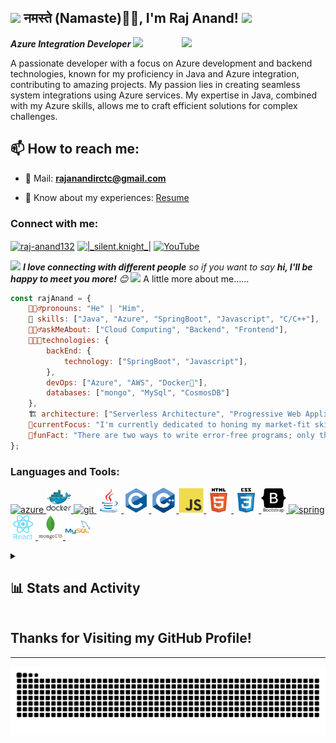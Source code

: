 <h2><img src="https://emojis.slackmojis.com/emojis/images/1531849430/4246/blob-sunglasses.gif?1531849430" width="30"/> नमस्ते (Namaste)🙏🏻, I'm Raj Anand! <img src="https://media.giphy.com/media/12oufCB0MyZ1Go/giphy.gif" width="50"></h2>
<img align='right' src="https://media.giphy.com/media/M9gbBd9nbDrOTu1Mqx/giphy.gif" width="230">
<p><em><strong>Azure Integration Developer</strong>
</a><img src="https://media.giphy.com/media/WUlplcMpOCEmTGBtBW/giphy.gif" width="30"> 
</em></p>
A passionate developer with a focus on Azure development and backend technologies, known for my proficiency in Java and Azure integration, contributing to amazing projects. My passion lies in creating seamless system integrations using Azure services. My expertise in Java, combined with my Azure skills, allows me to craft efficient solutions for complex challenges.

## 📫 How to reach me:
- 📧 Mail: **rajanandirctc@gmail.com**

- 📄 Know about my experiences: [Resume](https://docs.google.com/document/d/1TMe4tFmzeZs7KJ3V9NqDqE3Vgv74ZDc44LkxveVY0rM/edit?usp=sharing)

<h3 align="left">Connect with me:</h3>
<p align="left">
<a href="https://linkedin.com/in/raj-anand132" target="blank"><img align="center" src="https://raw.githubusercontent.com/rahuldkjain/github-profile-readme-generator/master/src/images/icons/Social/linked-in-alt.svg" alt="raj-anand132" height="30" width="40" /></a>
<a href="https://instagram.com/l_silent.knight_l?igshid=MzMyNGUyNmU2YQ==" target="blank"><img align="center" src="https://raw.githubusercontent.com/rahuldkjain/github-profile-readme-generator/master/src/images/icons/Social/instagram.svg" alt="|_silent.knight_|" height="30" width="40" /></a>
<a href="https://www.youtube.com/channel/UCPuH9bSS87NSUVeIfsPWg5Q" target="blank"><img align="center" src="https://raw.githubusercontent.com/rahuldkjain/github-profile-readme-generator/master/src/images/icons/Social/youtube.svg" alt="YouTube" height="30" width="40" /></a>
</p>
<img src="https://media.giphy.com/media/LnQjpWaON8nhr21vNW/giphy.gif" width="60"> <em><b>I love connecting with different people</b> so if you want to say <b>hi, I'll be happy to meet you more!</b> 😊</em>

<img src="https://media.giphy.com/media/VgCDAzcKvsR6OM0uWg/giphy.gif" width="50">
A little more about me......

```javascript
const rajAnand = {
    🙎🏼‍♂️pronouns: "He" | "Him",
    🚀 skills: ["Java", "Azure", "SpringBoot", "Javascript", "C/C++"],
    🙋🏼‍♂️askMeAbout: ["Cloud Computing", "Backend", "Frontend"],
    🧑🏻‍💻technologies: {
        backEnd: {
            technology: ["SpringBoot", "Javascript"],
        },
        devOps: ["Azure", "AWS", "Docker🐳"],
        databases: ["mongo", "MySql", "CosmosDB"]
    },
    🏗 architecture: ["Serverless Architecture", "Progressive Web Applications", "Single Page Applications"],
    🎯currentFocus: "I'm currently dedicated to honing my market-fit skills and expanding my knowledge base. Continuous learning is the key to staying ahead in the ever-evolving tech landscape.",
    🎉funFact: "There are two ways to write error-free programs; only the third one works"
};
```
<h3 align="left">Languages and Tools:</h3>
<p align="left"> 
<a href="https://azure.microsoft.com/en-in/" target="_blank" rel="noreferrer"> <img src="https://www.vectorlogo.zone/logos/microsoft_azure/microsoft_azure-icon.svg" alt="azure" width="40" height="40"/> </a> 
<a href="https://www.docker.com/" target="_blank" rel="noreferrer"> <img src="https://raw.githubusercontent.com/devicons/devicon/master/icons/docker/docker-original-wordmark.svg" alt="docker" width="40" height="40"/> </a>
<a href="https://git-scm.com/" target="_blank" rel="noreferrer"> <img src="https://www.vectorlogo.zone/logos/git-scm/git-scm-icon.svg" alt="git" width="40" height="40"/> </a> 
<a href="https://www.java.com" target="_blank" rel="noreferrer"> <img src="https://raw.githubusercontent.com/devicons/devicon/master/icons/java/java-original.svg" alt="java" width="40" height="40"/> </a>
<a href="https://www.cprogramming.com/" target="_blank" rel="noreferrer"> <img src="https://raw.githubusercontent.com/devicons/devicon/master/icons/c/c-original.svg" alt="c" width="40" height="40"/> </a> 
<a href="https://www.w3schools.com/cpp/" target="_blank" rel="noreferrer"> <img src="https://raw.githubusercontent.com/devicons/devicon/master/icons/cplusplus/cplusplus-original.svg" alt="cplusplus" width="40" height="40"/> </a> 
<a href="https://developer.mozilla.org/en-US/docs/Web/JavaScript" target="_blank" rel="noreferrer"> <img src="https://raw.githubusercontent.com/devicons/devicon/master/icons/javascript/javascript-original.svg" alt="javascript" width="40" height="40"/> </a> 
<a href="https://www.w3.org/html/" target="_blank" rel="noreferrer"> <img src="https://raw.githubusercontent.com/devicons/devicon/master/icons/html5/html5-original-wordmark.svg" alt="html5" width="40" height="40"/> </a> 
<a href="https://www.w3schools.com/css/" target="_blank" rel="noreferrer"> <img src="https://raw.githubusercontent.com/devicons/devicon/master/icons/css3/css3-original-wordmark.svg" alt="css3" width="40" height="40"/> </a> 
<a href="https://getbootstrap.com" target="_blank" rel="noreferrer"> <img src="https://raw.githubusercontent.com/devicons/devicon/master/icons/bootstrap/bootstrap-plain-wordmark.svg" alt="bootstrap" width="40" height="40"/> </a>
<a href="https://spring.io/" target="_blank" rel="noreferrer"> <img src="https://www.vectorlogo.zone/logos/springio/springio-icon.svg" alt="spring" width="40" height="40"/> </a>
<a href="https://reactjs.org/" target="_blank" rel="noreferrer"> <img src="https://raw.githubusercontent.com/devicons/devicon/master/icons/react/react-original-wordmark.svg" alt="react" width="40" height="40"/> </a> 
<a href="https://www.mongodb.com/" target="_blank" rel="noreferrer"> <img src="https://raw.githubusercontent.com/devicons/devicon/master/icons/mongodb/mongodb-original-wordmark.svg" alt="mongodb" width="40" height="40"/> </a> 
<a href="https://www.mysql.com/" target="_blank" rel="noreferrer"> <img src="https://raw.githubusercontent.com/devicons/devicon/master/icons/mysql/mysql-original-wordmark.svg" alt="mysql" width="40" height="40"/> </a>  
</p>

<details>
<summary><h2>📊 Stats and Activity</h2></summary>

  <h3>🔥 Streak Stats</h3>

  <!-- GitHub Readme Streak Stats - https://github.com/DenverCoder1/github-readme-streak-stats -->
  <p>
    <a href="https://github.com/rajanand-132/github-readme-streak-stats">
      <img title="🔥 Get streak stats for your profile at git.io/streak-stats" alt="rajanand-132's streak" src="https://streak-stats.demolab.com/?user=rajanand-132&theme=monokai-metallian&hide_border=true"/>
    </a>
  </p>

  <h3>💻 GitHub Profile Stats</h3>

  <p>&nbsp;<img align="center" src="https://github-readme-stats.vercel.app/api?username=rajanand-132&show_icons=true&locale=en&show_icons=true&include_all_commits=true&count_private=true&theme=react&hide_border=true&bg_color=1F222E&title_color=F85D7F&icon_color=F8D866" alt="rajanand-132" />
  </p>
  <a href="https://github.com/rajanand-132/github-readme-stats"><img alt="rajanand-132's Top Languages" src="https://denvercoder1-github-readme-stats.vercel.app/api/top-langs/?username=rajanand-132&langs_count=8&layout=compact&theme=react&hide_border=true&bg_color=1F222E&title_color=F85D7F&icon_color=F8D866&hide=Jupyter%20Notebook,Roff" height="192px"/></a>
  <br/>

  <b>Note:</b> Top languages is only a metric of the languages my public code consists of and doesn't reflect experience or skill level.

  <a href="https://github.com/rajanand-132/github-readme-activity-graph"><img alt="rajanand-132's Activity Graph" src="https://github-readme-activity-graph.vercel.app/graph/?username=rajanand-132&bg_color=1F222E&color=F8D866&line=F85D7F&point=FFFFFF&hide_border=true" /></a>
</details>

## Thanks for Visiting my GitHub Profile!
---
<p align="center">
<img src="https://github.com/VishwaGauravIn/VishwaGauravIn/blob/output/github-contribution-grid-snake.svg">
</p>
